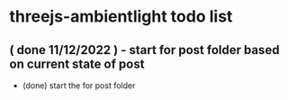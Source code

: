 # threejs-ambientlight todo list

## ( done 11/12/2022 ) - start for post folder based on current state of post
* (done) start the for post folder